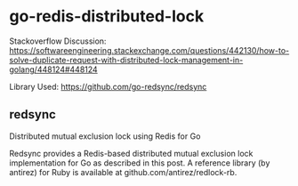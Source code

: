 # go-redis-distributed-lock

Stackoverflow Discussion: https://softwareengineering.stackexchange.com/questions/442130/how-to-solve-duplicate-request-with-distributed-lock-management-in-golang/448124#448124

Library Used: https://github.com/go-redsync/redsync

## redsync
Distributed mutual exclusion lock using Redis for Go 

Redsync provides a Redis-based distributed mutual exclusion lock implementation for Go as described in this post. A reference library (by antirez) for Ruby is available at github.com/antirez/redlock-rb.